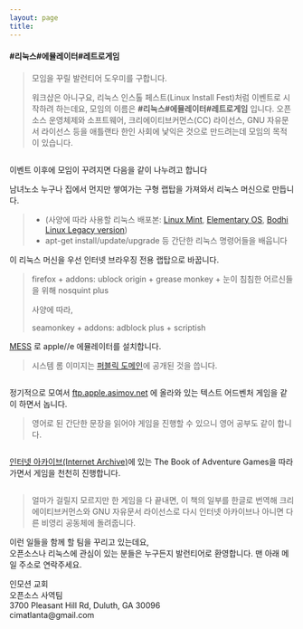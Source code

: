 ```yaml
---
layout: page
title:
---
```

<h4 id="리눅스에뮬레이터레트로게임"><strong>#리눅스#에뮬레이터#레트로게임</strong></h4>

<blockquote>
  <p>모임을 꾸릴 발런티어 도우미를 구합니다.</p>

  <p>워크샵은 아니구요, 리눅스 인스톨 페스트(Linux Install Fest)처럼 이벤트로 시작하려 하는데요, 모임의 이름은 <strong>#리눅스#에뮬레이터#레트로게임</strong> 입니다. 오픈소스 운영체제와 소프트웨어, 크리에이티브커먼스(CC) 라이선스, GNU 자유문서 라이선스 등을 애틀랜타 한인 사회에 낯익은 것으로 만드려는데 모임의 목적이 있습니다.</p>
</blockquote>

<p><img src="https://upload.wikimedia.org/wikipedia/commons/thumb/7/7a/CreativeCommons_logo_trademark.svg/450px-CreativeCommons_logo_trademark.svg.png" alt="" title=""></p>

<p><i class="icon-cog"></i> 이벤트 이후에 모임이 꾸려지면 다음을 같이 나누려고 합니다</p>

<p><i class="icon-refresh"></i> 남녀노소 누구나 집에서 먼지만 쌓여가는 구형 랩탑을 가져와서 리눅스 머신으로 만듭니다.</p>

<blockquote>
  <ul>
  <li>(사양에 따라 사용할 리눅스 배포본: <a href="https://www.linuxmint.com">Linux Mint</a>, <a href="https://elementary.io">Elementary OS</a>, <a href="http://www.bodhilinux.com/w/selecting-the-correct-iso-image">Bodhi Linux Legacy version</a>)</li>
  <li>apt-get install/update/upgrade 등 간단한 리눅스 명령어들을 배웁니다</li>
  </ul>
</blockquote>

<p><i class="icon-file"></i> 이 리눅스 머신을 우선 인터넷 브라우징 전용 랩탑으로 바꿉니다. </p>

<blockquote>
  <p>firefox + addons: ublock origin + grease monkey + 눈이 침침한 어르신들을 위해 nosquint plus</p>
  <p>사양에 따라,</p>
  <p>seamonkey + addons: adblock plus + scriptish</p>
</blockquote>

<p><i class="icon-folder"></i> <a href="http://www.mess.org">MESS</a> 로 apple//e 에뮬레이터를 설치합니다.</p>

<blockquote>
  <p>시스템 롬 이미지는 <a href="http://a2go.applearchives.com/roms">퍼블릭 도메인</a>에 공개된 것을 씁니다.</p>
</blockquote>

<p><img src="http://www.retrogamer.net/wp-content/uploads/2014/12/Picture-011.png" alt="" title=""></p>

<p><i class="icon-folder-open"></i> 정기적으로 모여서 <a href="http://mirrors.apple2.org.za/ftp.apple.asimov.net/emulators/rom_images">ftp.apple.asimov.net</a> 에 올라와 있는 텍스트 어드벤처 게임을 같이 하면서 놉니다.</p>

<blockquote>
  <p>영어로 된 간단한 문장을 읽어야 게임을 진행할 수 있으니 영어 공부도 같이 합니다.</p>
</blockquote>

<p><img src="http://www.virtualapple.org/images/adventuresdisk.png" alt="" title=""></p>

<p><i class="icon-pencil"></i><a href="http://archive.org">인터넷 아카이브(Internet Archive)</a>에 있는 The Book of Adventure Games을 따라가면서 게임을 천천히 진행합니다.</p>

<p><img src="https://upload.wikimedia.org/wikipedia/commons/thumb/8/84/Internet_Archive_logo_and_wordmark.svg/180px-Internet_Archive_logo_and_wordmark.svg.png" alt="" title=""></p>

<blockquote>
  <p>얼마가 걸릴지 모르지만 한 게임을 다 끝내면, 이 책의 일부를 한글로 번역해 크리에이티브커먼스와 GNU 자유문서 라이선스로 다시 인터넷 아카이브나 아니면 다른 비영리 공동체에 돌려줍니다.</p>
</blockquote>

<p><i class="icon-provider-stackedit"></i> 이런 일들을 함께 할 팀을 꾸리고 있는데요, <br>
오픈소스나 리눅스에 관심이 있는 분들은 누구든지 발런티어로 환영합니다. 맨 아래 메일 주소로 연락주세요.</p>

<p>인모션 교회 <br>
오픈소스 사역팀 <br>
3700 Pleasant Hill Rd, Duluth, GA 30096 <br>
cimatlanta@gmail.com</p>
